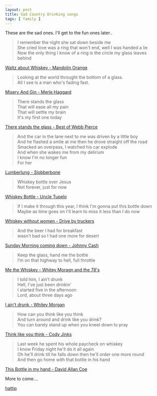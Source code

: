 ```yaml
---
layout: post
title: Sad Country Drinking songs
tags: [ family ]
---
```


These are the sad ones. I'll get to the fun ones later..

> I remember the night she sat down beside me  
> She cried love was a ring that won't end, well I was handed a lie  
> Now the only thing I know of a ring is the circle my glass leaves behind  


[Waltz about Whiskey - Mandolin Orange](https://open.spotify.com/track/0yKofKiiFvtcFuORjD5gyi?si=j21PknO5TtOLBjSE82PEcg)

> Looking at the world throught the bottom of a glass.  
> All I see is a man who's fading fast.  

[Misery And Gin - Merle Haggard](https://open.spotify.com/track/0v65kqA60tS23LctTWO5B0?si=0GXdJ07CRP6DrubeH1V3tQ)

> There stands the glass  
> That will ease all my pain  
> That will settle my brain  
> It's my first one today  

[There stands the glass - Best of Webb Pierce](https://open.spotify.com/track/0VxX3RBKO46Ky6XgvN0bME)


> And the car in the lane next to me was driven by a little boy  
> And he flashed a smile at me then he drove straight off the road  
> Smacked an overpass, I watched his car explode  
> And when she wakes me from my delirium  
> I know I'm no longer fun  
> For her  

[Lumberlung - Slobberbone](https://open.spotify.com/track/63rjOTVXfZxzyZLgpHlr6X)

> Whiskey bottle over Jesus  
> Not forever, just for now  

[Whiskey Bottle - Uncle Tupelo](https://open.spotify.com/track/2xBGFTtVHkALcFOrNa2JjT?si=XjCuZuPDTcqtjY250RbY8Q)


> If I make it through this year, I think I'm gonna put this bottle down  
> Maybe as time goes on I'll learn to miss it less than I do now  

[Whiskey without women - Drive by truckers](https://open.spotify.com/track/6UuqvuIlWdcNyCrnnD6n5k?si=ogwY2OQATUCCPLYblmCTUg)

> And the beer I had for breakfast  
> wasn't bad so I had one more for desert  

[Sunday Morning coming down - Johnny Cash](https://open.spotify.com/track/5yvnuEZmDBNH4uEhqdayCS?si=D7v69wT9QVCPEXOyOM3lJA)

> Keep the glass, hand me the bottle  
> I’m on that highway to hell, full throttle

[Me the Whiskey - Whitey Moragn and the 78's](https://open.spotify.com/track/6Bvh8a4YhNyqsafMVYlRrd?si=_qNenl8LQNGGWkj-t0elBw)

> I told him, I ain't drunk  
> Hell, I've just been drinkin'  
> I started five in the afternoon  
> Lord, about three days ago  

[I ain't drunk - Whitey Morgan](https://open.spotify.com/track/4Nd59WapL33xCNlxW7pEzQ?si=K4fYHzd8S6iMp0RWoSQZ_w)


> How can you think like you think  
> And turn around and drink like you drink?  
> You can barely stand up when you kneel down to pray  

[Think like you think - Cody Jinks](https://open.spotify.com/track/23ELdGMWL9lIAddrewdark?si=sFL86YlTRJaBbXILFTY3uw)

> Last week he spent his whole paycheck on whiskey  
> I know Friday night he'll do it all again  
> Oh he'll drink till he falls down then he'll order one more round  
> And then go home with that bottle in his hand  

[This Bottle in my hand - David Allan Coe](https://open.spotify.com/track/68309kAiwyzLNlKshNo0GS)

More to come....

[hattip](https://hymiesrecords.com/10-depressing-country-drinking-songs/#:~:text=%2021%20Apr%2010%20Depressing%20Country%20Drinking%20Songs,Accent...%204%2006%20whiskey%20bottle.%20%20More%20)


